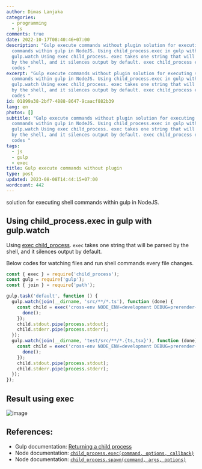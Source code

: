 ```yaml
---
author: Dimas Lanjaka
categories:
  - programming
  - js
comments: true
date: 2022-10-17T08:40:46+07:00
description: "Gulp execute commands without plugin solution for executing shell
  commands within gulp in NodeJS. Using child_process.exec in gulp with
  gulp.watch Using exec child_process. exec takes one string that will be parsed
  by the shell, and it silences output by default. exec child_process exec Below
  codes "
excerpt: "Gulp execute commands without plugin solution for executing shell
  commands within gulp in NodeJS. Using child_process.exec in gulp with
  gulp.watch Using exec child_process. exec takes one string that will be parsed
  by the shell, and it silences output by default. exec child_process exec Below
  codes "
id: 01899a38-2bf7-4888-8647-9caacf882b39
lang: en
photos: []
subtitle: "Gulp execute commands without plugin solution for executing shell
  commands within gulp in NodeJS. Using child_process.exec in gulp with
  gulp.watch Using exec child_process. exec takes one string that will be parsed
  by the shell, and it silences output by default. exec child_process exec Below
  codes "
tags:
  - js
  - gulp
  - exec
title: Gulp execute commands without plugin
type: post
updated: 2023-08-08T14:44:15+07:00
wordcount: 442
---
```


solution for executing shell commands within gulp in NodeJS.

## Using child_process.exec in gulp with gulp.watch
Using [exec child_process](https://nodejs.org/api/child_process.html#child_processexeccommand-options-callback). `exec` takes one string that will be parsed by the shell, and it silences output by default.

Below codes for watching files and run shell commands every file changes.

```js
const { exec } = require('child_process');
const gulp = require('gulp');
const { join } = require('path');

gulp.task('default', function () {
  gulp.watch(join(__dirname, 'src/**/*.ts'), function (done) {
    const child = exec('cross-env NODE_ENV=development DEBUG=prerender-it* run-s build test', function () {
      done();
    });
    child.stdout.pipe(process.stdout);
    child.stderr.pipe(process.stderr);
  });
  gulp.watch(join(__dirname, 'test/src/**/*.{ts,tsx}'), function (done) {
    const child = exec('cross-env NODE_ENV=development DEBUG=prerender-it* run-s test-build', function () {
      done();
    });
    child.stdout.pipe(process.stdout);
    child.stderr.pipe(process.stderr);
  });
});
```

## Result using exec
![image](https://user-images.githubusercontent.com/12471057/196072185-f39e2b13-1f0f-49a6-9a98-e3741a20ae7e.png)

References:
-----------

-   Gulp documentation: [Returning a child process](https://gulpjs.com/docs/en/getting-started/async-completion/#returning-a-child-process)
-   Node documentation: [`child_process.exec(command, options, callback)`](https://nodejs.org/api/child_process.html#child_process_child_process_exec_command_options_callback)
-   Node documentation: [`child_process.spawn(command, args, options)`](https://nodejs.org/api/child_process.html#child_process_child_process_spawn_command_args_options)


